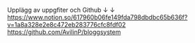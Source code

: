 ######

Upplägg av uppgfiter och Github 
↓
↓
https://www.notion.so/617960b06fe149fda798dbdbc65b636f?v=1a8a328e2e8c472eb283776cfc8fdf02
https://github.com/AvilinP/bloggsystem
